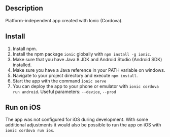 ## Description
Platform-independent app created with Ionic (Cordova).

## Install

1) Install npm.
2) Install the npm package `ionic` globally with `npm install -g ionic`.
3) Make sure that you have Java 8 JDK and Android Studio (Android SDK) installed.  
4) Make sure you have a Java reference in your PATH variable on windows.
6) Navigate to your project directory and execute `npm install`.
7) Start the app with the command `ionic serve`
8) You can deploy the app to your phone or emulator with `ionic cordova run android`. Useful parameters: `--device`, `--prod`

## Run on iOS

The app was not configured for iOS during development. With some additional adjustments it would also be possible to run the app on iOS with `ionic cordova run ios`.

